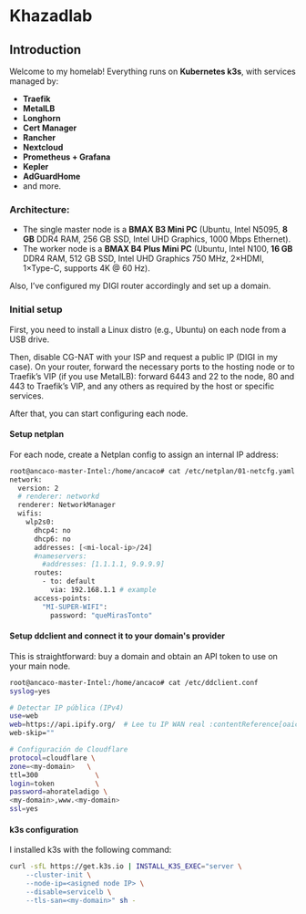 # Khazadlab

## Introduction

Welcome to my homelab! Everything runs on **Kubernetes k3s**, with services managed by:
- **Traefik**  
- **MetalLB**  
- **Longhorn**  
- **Cert Manager**
- **Rancher**    
- **Nextcloud**  
- **Prometheus + Grafana** 
- **Kepler**   
- **AdGuardHome**  
- and more.

### Architecture:
- The single master node is a **BMAX B3 Mini PC** (Ubuntu, Intel N5095, **8 GB** DDR4 RAM, 256 GB SSD, Intel UHD Graphics, 1000 Mbps Ethernet).
- The worker node is a **BMAX B4 Plus Mini PC** (Ubuntu, Intel N100, **16 GB** DDR4 RAM, 512 GB SSD, Intel UHD Graphics 750 MHz, 2×HDMI, 1×Type-C, supports 4K @ 60 Hz).

Also, I’ve configured my DIGI router accordingly and set up a domain.


### Initial setup 

First, you need to install a Linux distro (e.g., Ubuntu) on each node from a USB drive.

Then, disable CG-NAT with your ISP and request a public IP (DIGI in my case).
On your router, forward the necessary ports to the hosting node or to Traefik’s VIP (if you use MetalLB): forward 6443 and 22 to the node, 80 and 443 to Traefik’s VIP, and any others as required by the host or specific services.

After that, you can start configuring each node.

#### Setup netplan

For each node, create a Netplan config to assign an internal IP address:

```bash
root@ancaco-master-Intel:/home/ancaco# cat /etc/netplan/01-netcfg.yaml
network:
  version: 2
  # renderer: networkd
  renderer: NetworkManager 
  wifis:
    wlp2s0:
      dhcp4: no
      dhcp6: no
      addresses: [<mi-local-ip>/24]
      #nameservers:
        #addresses: [1.1.1.1, 9.9.9.9]
      routes:
        - to: default
          via: 192.168.1.1 # example
      access-points:
        "MI-SUPER-WIFI":
          password: "queMirasTonto"
```

#### Setup ddclient and connect it to your domain's provider

This is straightforward: buy a domain and obtain an API token to use on your main node.

```bash
root@ancaco-master-Intel:/home/ancaco# cat /etc/ddclient.conf
syslog=yes

# Detectar IP pública (IPv4)
use=web
web=https://api.ipify.org/  # Lee tu IP WAN real :contentReference[oaicite:3]{index=3}
web-skip=""

# Configuración de Cloudflare
protocol=cloudflare \
zone=<my-domain>   \
ttl=300              \
login=token          \
password=ahorateladigo \
<my-domain>,www.<my-domain>
ssl=yes
```

#### k3s configuration

I installed k3s with the following command:

```bash
curl -sfL https://get.k3s.io | INSTALL_K3S_EXEC="server \
    --cluster-init \
    --node-ip=<asigned node IP> \
    --disable=servicelb \
    --tls-san=<my-domain>" sh - 
```